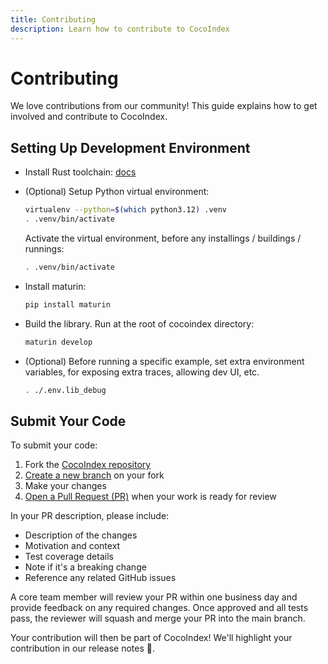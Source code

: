 ```yaml
---
title: Contributing
description: Learn how to contribute to CocoIndex
---
```


# Contributing

We love contributions from our community! This guide explains how to get involved and contribute to CocoIndex.

## Setting Up Development Environment

-   Install Rust toolchain: [docs](https://rust-lang.org/tools/install)

-   (Optional) Setup Python virtual environment:
    ```bash
    virtualenv --python=$(which python3.12) .venv
    . .venv/bin/activate
    ```
    Activate the virtual environment, before any installings / buildings / runnings:

    ```bash
    . .venv/bin/activate
    ```

-   Install maturin:
    ```bash
    pip install maturin
    ```

-   Build the library. Run at the root of cocoindex directory:
    ```bash
    maturin develop
    ```

-   (Optional) Before running a specific example, set extra environment variables, for exposing extra traces, allowing dev UI, etc.
    ```bash
    . ./.env.lib_debug
    ```

## Submit Your Code

To submit your code:

1. Fork the [CocoIndex repository](https://github.com/cocoindex-io/cocoindex)
2. [Create a new branch](https://docs.github.com/en/desktop/making-changes-in-a-branch/managing-branches-in-github-desktop) on your fork
3. Make your changes
4. [Open a Pull Request (PR)](https://docs.github.com/en/pull-requests/collaborating-with-pull-requests/proposing-changes-to-your-work-with-pull-requests/creating-a-pull-request-from-a-fork) when your work is ready for review

In your PR description, please include:
- Description of the changes
- Motivation and context
- Test coverage details
- Note if it's a breaking change
- Reference any related GitHub issues

A core team member will review your PR within one business day and provide feedback on any required changes. Once approved and all tests pass, the reviewer will squash and merge your PR into the main branch.

Your contribution will then be part of CocoIndex! We'll highlight your contribution in our release notes 🌴.
